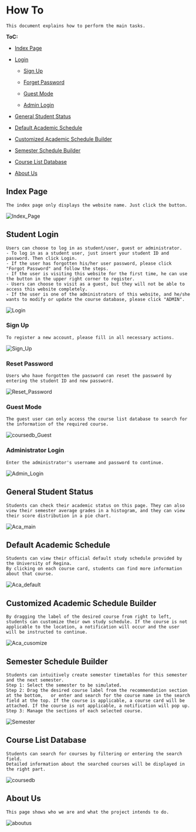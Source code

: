 # How To
    This document explains how to perform the main tasks.

**ToC:**

- [Index Page](#index-page)

- [Login](#student-login)

    - [Sign Up](#sign-up)

    - [Forget Password](#Reset-Password)

    - [Guest Mode](#Guest-Mode)

    - [Admin Login](#Administrator-Login)

- [General Student Status](#General-Student-Status)

- [Default Academic Schedule](#Default-Academic-Schedule)

- [Customized Academic Schedule Builder](#Customized-Academic-Schedule-Builder)

- [Semester Schedule Builder](#Semester-Schedule-Builder)

- [Course List Database](#Course-List-Database)

- [About Us](#About-Us)

## Index Page
    The index page only displays the website name. Just click the button.
![Index_Page](Images%20%26%20Design/How2Img/IndexPage.PNG)

## Student Login
    Users can choose to log in as student/user, guest or administrator.
    - To log in as a student user, just insert your student ID and password. Then click Login. 
    - If the user has forgotten his/her user password, please click "Forgot Password" and follow the steps.
    - If the user is visiting this website for the first time, he can use the button in the upper right corner to register.
    - Users can choose to visit as a guest, but they will not be able to access this website completely.
    - If the user is one of the administrators of this website, and he/she wants to modify or update the course database, please click "ADMIN".
![Login](Images%20%26%20Design/How2Img/LoginPage.PNG)

### Sign Up
    To register a new account, please fill in all necessary actions.
![Sign_Up](Images%20%26%20Design/How2Img/SignUp.png)

### Reset Password
    Users who have forgotten the password can reset the password by entering the student ID and new password.
![Reset_Password](Images%20%26%20Design/How2Img/ResetPasswordPage.PNG)

### Guest Mode
    The guest user can only access the course list database to search for the information of the required course.
![coursedb_Guest](Images%20%26%20Design/How2Img/CourseDB_Guest.png)

### Administrator Login
    Enter the administrator's username and password to continue.
![Admin_Login](Images%20%26%20Design/How2Img/adminLogin.PNG)

## General Student Status
    Students can check their academic status on this page. They can also view their semester average grades in a histogram, and they can view their score distribution in a pie chart.
![Aca_main](Images%20%26%20Design/How2Img/Aca_mainPage.PNG)

## Default Academic Schedule
    Students can view their official default study schedule provided by the University of Regina.
    By clicking on each course card, students can find more information about that course.
![Aca_default](Images%20%26%20Design/How2Img/Academic_Def.png)

## Customized Academic Schedule Builder
    By dragging the label of the desired course from right to left, students can customize their own study schedule. If the course is not applicable to the location, a notification will occur and the user will be instructed to continue.
![Aca_cusomize](Images%20%26%20Design/How2Img/Academic_Cus.png)

## Semester Schedule Builder
    Students can intuitively create semester timetables for this semester and the next semester.
    Step 1: Select the semester to be simulated.
    Step 2: Drag the desired course label from the recommendation section at the bottom,   or enter and search for the course name in the search field at the top. If the course is applicable, a course card will be attached. If the course is not applicable, a notification will pop up.
    Step 3: Manage the sections of each selected course.
![Semester](Images%20%26%20Design/How2Img/Semester.png)

## Course List Database
    Students can search for courses by filtering or entering the search field.
    Detailed information about the searched courses will be displayed in the right part.
![coursedb](Images%20%26%20Design/How2Img/CourseDB.png)

## About Us
    This page shows who we are and what the project intends to do.
![aboutus](Images%20%26%20Design/How2Img/HomePage_Guest.png)